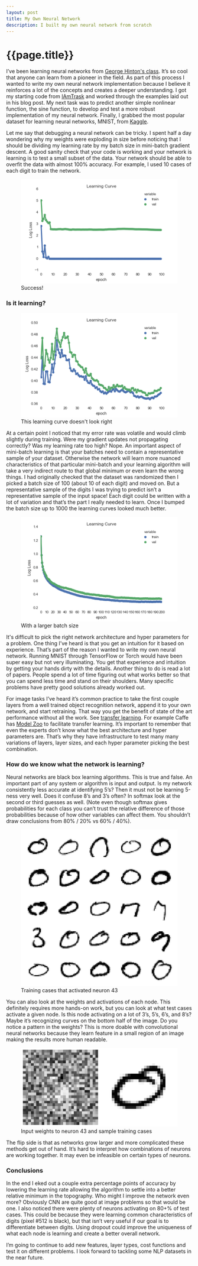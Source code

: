 ```yaml
---
layout: post
title: My Own Neural Network
description: I built my own neural network from scratch
---
```


{{page.title}}
==============

I’ve been learning neural networks from [George Hinton's class][hinton]. It’s so cool that anyone can learn from a pioneer in the field. As part of this process I wanted to write my own neural network implementation because I believe it reinforces a lot of the concepts and creates a deeper understanding. I got my starting code from [IAmTrask][iamtrask] and worked through the examples laid out in his blog post. My next task was to predict another simple nonlinear function, the sine function, to develop and test a more robust implementation of my neural network. Finally, I grabbed the most popular dataset for learning neural networks, MNIST, from [Kaggle][kaggle].

Let me say that debugging a neural network can be tricky. I spent half a day wondering why my weights were exploding in size before noticing that I should be dividing my learning rate by my batch size in mini-batch gradient descent. A good sanity check that your code is working and your network is learning is to test a small subset of the data. Your network should be able to overfit the data with almost 100% accuracy. For example, I used 10 cases of each digit to train the network.

<figure>
	<img src="/img/2017-02-19-my-neural-network/overfit.png">
	<figcaption>Success!</figcaption>
</figure>

### Is it learning? #

<figure>
	<img src="/img/2017-02-19-my-neural-network/old_batch_size.png">
	<figcaption>This learning curve doesn't look right</figcaption>
</figure>

At a certain point I noticed that my error rate was volatile and would climb slightly during training. Were my gradient updates not propagating correctly? Was my learning rate too high? Nope. An important aspect of mini-batch learning is that your batches need to contain a representative sample of your dataset. Otherwise the network will learn more nuanced characteristics of that particular mini-batch and your learning algorithm will take a very indirect route to that global minimum or even learn the wrong things. I had originally checked that the dataset was randomized then I picked a batch size of 100 (about 10 of each digit) and moved on. But a representative sample of the digits I was trying to predict isn’t a representative sample of the input space! Each digit could be written with a lot of variation and that’s the part I really needed to learn. Once I bumped the batch size up to 1000 the learning curves looked much better.

<figure>
	<img src="/img/2017-02-19-my-neural-network/new_batch_size.png">
	<figcaption>With a larger batch size</figcaption>
</figure>

It's difficult to pick the right network architecture and hyper parameters for a problem. One thing I’ve heard is that you get an intuition for it based on experience. That’s part of the reason I wanted to write my own neural network. Running MNIST through TensorFlow or Torch would have been super easy but not very illuminating. You get that experience and intuition by getting your hands dirty with the details. Another thing to do is read a lot of papers. People spend a lot of time figuring out what works better so that you can spend less time and stand on their shoulders. Many specific problems have pretty good solutions already worked out.

For image tasks I’ve heard it’s common practice to take the first couple layers from a well trained object recognition network, append it to your own network, and start retraining. That way you get the benefit of state of the art performance without all the work. See [transfer learning][transfer learning]. For example Caffe has [Model Zoo][model zoo] to facilitate transfer learning. It’s important to remember that even the experts don’t know what the best architecture and hyper parameters are. That’s why they have infrastructure to test many many variations of layers, layer sizes, and each hyper parameter picking the best combination.

### How do we know what the network is learning? #

Neural networks are black box learning algorithms. This is true and false. An important part of any system or algorithm is input and output. Is my network consistently less accurate at identifying 5’s? Then it must not be learning 5-ness very well. Does it confuse 8’s and 3’s often? In softmax look at the second or third guesses as well. (Note even though softmax gives probabilities for each class you can’t trust the relative difference of those probabilities because of how other variables can affect them. You shouldn’t draw conclusions from 80% / 20% vs 60% / 40%).

<figure>
	<img src="/img/2017-02-19-my-neural-network/neuron_samples.png">
	<figcaption>Training cases that activated neuron 43</figcaption>
</figure>

You can also look at the weights and activations of each node. This definitely requires more hands-on work, but you can look at what test cases activate a given node. Is this node activating on a lot of 3’s, 5’s, 6’s, and 8’s? Maybe it’s recognizing curves on the bottom half of the image. Do you notice a pattern in the weights? This is more doable with convolutional neural networks because they learn feature in a small region of an image making the results more human readable. 

<figure>
	<img src="/img/2017-02-19-my-neural-network/neuron_weights.png">
	<figcaption>Input weights to neuron 43 and sample training cases</figcaption>
</figure>

The flip side is that as networks grow larger and more complicated these methods get out of hand. It’s hard to interpret how combinations of neurons are working together. It may even be infeasible on certain types of neurons.

### Conclusions #

In the end I eked out a couple extra percentage points of accuracy by lowering the learning rate allowing the algorithm to settle into a better relative minimum in the topography. Who might I improve the network even more? Obviously CNN are quite good at image problems so that would be one. I also noticed there were plenty of neurons activating on 80+% of test cases. This could be because they were learning common characteristics of digits (pixel #512 is black), but that isn’t very useful if our goal is to differentiate between digits. Using dropout could improve the uniqueness of what each node is learning and create a better overall network.

I’m going to continue to add new features, layer types, cost functions and test it on different problems. I look forward to tackling some NLP datasets in the near future.



[iamtrask]: http://iamtrask.github.io/2015/07/12/basic-python-network/
[kaggle]: https://www.kaggle.com/c/digit-recognizer/data
[hinton]: https://www.coursera.org/learn/neural-networks/
[transfer learning]: http://cs231n.github.io/transfer-learning/
[model zoo]: http://caffe.berkeleyvision.org/model_zoo.html
